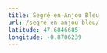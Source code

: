 ```yaml
---
title: Segré-en-Anjou Bleu
url: /segre-en-anjou-bleu/
latitude: 47.6846685
longitude: -0.8706239
---
```

